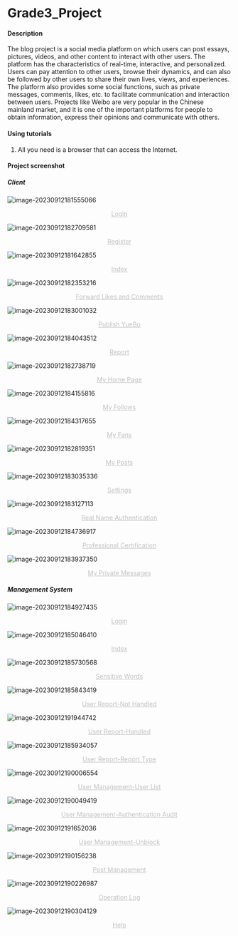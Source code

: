 # Grade3_Project

#### Description

The blog project is a social media platform on which users can post essays, pictures, videos, and other content to interact with other users. The platform has the characteristics of real-time, interactive, and personalized. Users can pay attention to other users, browse their dynamics, and can also be followed by other users to share their own lives, views, and experiences. The platform also provides some social functions, such as private messages, comments, likes, etc. to facilitate communication and interaction between users. Projects like Weibo are very popular in the Chinese mainland market, and it is one of the important platforms for people to obtain information, express their opinions and communicate with others.

#### Using tutorials

1. All you need is a browser that can access the Internet.

#### Project screenshot

##### Client

![image-20230912181555066](images/image-20230912181555066.png)

<center style="color:#C0C0C0;text-decoration:underline">Login</center>

![image-20230912182709581](images/image-20230912182709581.png)

<center style="color:#C0C0C0;text-decoration:underline">Register</center>

![image-20230912181642855](images/image-20230912181642855.png)

<center style="color:#C0C0C0;text-decoration:underline">Index</center>

![image-20230912182353216](images/image-20230912182353216.png)

<center style="color:#C0C0C0;text-decoration:underline">Forward Likes and Comments</center>

![image-20230912183001032](images/image-20230912183001032.png)

<center style="color:#C0C0C0;text-decoration:underline">Publish YueBo</center>

![image-20230912184043512](images/image-20230912184043512.png)

<center style="color:#C0C0C0;text-decoration:underline">Report</center>

![image-20230912182738719](images/image-20230912182738719.png)

<center style="color:#C0C0C0;text-decoration:underline">My Home Page</center>

![image-20230912184155816](images/image-20230912184155816.png)

<center style="color:#C0C0C0;text-decoration:underline">My Follows</center>

![image-20230912184317655](images/image-20230912184317655.png)

<center style="color:#C0C0C0;text-decoration:underline">My Fans</center>

![image-20230912182819351](images/image-20230912182819351.png)

<center style="color:#C0C0C0;text-decoration:underline">My Posts</center>

![image-20230912183035336](images/image-20230912183035336.png)

<center style="color:#C0C0C0;text-decoration:underline">Settings</center>

![image-20230912183127113](images/image-20230912183127113.png)

<center style="color:#C0C0C0;text-decoration:underline">Real Name Authentication</center>

![image-20230912184736917](images/image-20230912184736917.png)

<center style="color:#C0C0C0;text-decoration:underline">Professional Certification</center>

![image-20230912183937350](images/image-20230912183937350.png)

<center style="color:#C0C0C0;text-decoration:underline">My Private Messages</center>

##### Management System

![image-20230912184927435](images/image-20230912184927435.png)

<center style="color:#C0C0C0;text-decoration:underline">Login</center>

![image-20230912185046410](images/image-20230912185046410.png)

<center style="color:#C0C0C0;text-decoration:underline">Index</center>

![image-20230912185730568](images/image-20230912185730568.png)

<center style="color:#C0C0C0;text-decoration:underline">Sensitive Words</center>

![image-20230912185843419](images/image-20230912185843419.png)

<center style="color:#C0C0C0;text-decoration:underline">User Report-Not Handled</center>

![image-20230912191944742](images/image-20230912191944742.png)

<center style="color:#C0C0C0;text-decoration:underline">User Report-Handled</center>

![image-20230912185934057](images/image-20230912185934057.png)

<center style="color:#C0C0C0;text-decoration:underline">User Report-Report Type</center>

![image-20230912190006554](images/image-20230912190006554.png)

<center style="color:#C0C0C0;text-decoration:underline">User Management-User List</center>

![image-20230912190049419](images/image-20230912190049419.png)

<center style="color:#C0C0C0;text-decoration:underline">User Management-Authentication Audit</center>

![image-20230912191652036](images/image-20230912191652036.png)

<center style="color:#C0C0C0;text-decoration:underline">User Management-Unblock</center>

![image-20230912190156238](images/image-20230912190156238.png)

<center style="color:#C0C0C0;text-decoration:underline">Post Management</center>

![image-20230912190226987](images/image-20230912190226987.png)

<center style="color:#C0C0C0;text-decoration:underline">Operation Log</center>

![image-20230912190304129](images/image-20230912190304129.png)

<center style="color:#C0C0C0;text-decoration:underline">Help</center>


